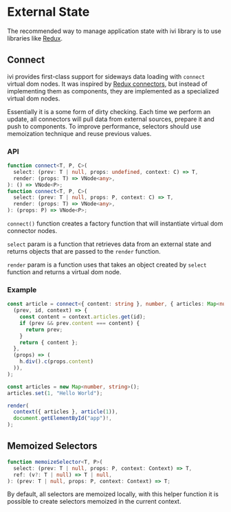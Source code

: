 # External State

The recommended way to manage application state with ivi library is to use libraries like
[Redux](http://redux.js.org/).

## Connect

ivi provides first-class support for sideways data loading with `connect` virtual dom nodes. It was inspired by
[Redux connectors](https://github.com/reactjs/react-redux/blob/master/docs/api.md#connectmapstatetoprops-mapdispatchtoprops-mergeprops-options),
but instead of implementing them as components, they are implemented as a specialized virtual dom nodes.

Essentially it is a some form of dirty checking. Each time we perform an update, all connectors will pull data from
external sources, prepare it and push to components. To improve performance, selectors should use memoization technique
and reuse previous values.

### API

```ts
function connect<T, P, C>(
  select: (prev: T | null, props: undefined, context: C) => T,
  render: (props: T) => VNode<any>,
): () => VNode<P>;
function connect<T, P, C>(
  select: (prev: T | null, props: P, context: C) => T,
  render: (props: T) => VNode<any>,
): (props: P) => VNode<P>;
```

`connect()` function creates a factory function that will instantiate virtual dom connector nodes.

`select` param is a function that retrieves data from an external state and returns objects that are passed to the
`render` function.

`render` param is a function uses that takes an object created by `select` function and returns a virtual dom node.


### Example

```ts
const article = connect<{ content: string }, number, { articles: Map<number, string> }>(
  (prev, id, context) => {
    const content = context.articles.get(id);
    if (prev && prev.content === content) {
      return prev;
    }
    return { content };
  },
  (props) => (
    h.div().c(props.content)
  )),
);

const articles = new Map<number, string>();
articles.set(1, "Hello World");

render(
  context({ articles }, article(1)),
  document.getElementById("app")!,
);
```

## Memoized Selectors

```ts
function memoizeSelector<T, P>(
  select: (prev: T | null, props: P, context: Context) => T,
  ref: (v?: T | null) => T | null,
): (prev: T | null, props: P, context: Context) => T;
```

By default, all selectors are memoized locally, with this helper function it is possible to create selectors memoized
in the current context.
